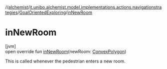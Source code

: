 //[alchemist](../../../index.md)/[it.unibo.alchemist.model.implementations.actions.navigationstrategies](../index.md)/[GoalOrientedExploring](index.md)/[inNewRoom](in-new-room.md)

# inNewRoom

[jvm]\
open override fun [inNewRoom](in-new-room.md)(newRoom: [ConvexPolygon](../../it.unibo.alchemist.model.interfaces.geometry.euclidean2d/-convex-polygon/index.md))

This is called whenever the pedestrian enters a new room.

